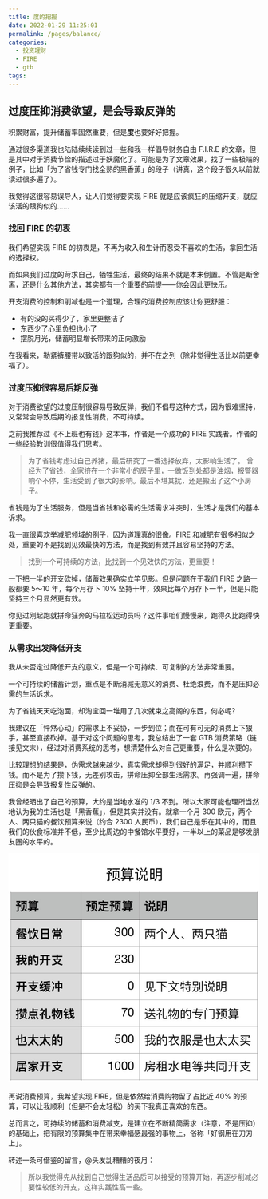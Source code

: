 ```yaml
---
title: 度的把握
date: 2022-01-29 11:25:01
permalink: /pages/balance/
categories:
  - 投资理财
  - FIRE
  - gtb
tags:
---
```

## 过度压抑消费欲望，是会导致反弹的

积累财富，提升储蓄率固然重要，但是**度**也要好好把握。

通过很多渠道我也陆陆续续读到过一些和我一样倡导财务自由 F.I.R.E 的文章，但是其中对于消费节俭的描述过于妖魔化了。可能是为了文章效果，找了一些极端的例子，比如「为了省钱专门找全熟的黑香蕉」的段子（讲真，这个段子很久以前就读过很多遍了）。

我觉得这很容易误导人，让人们觉得要实现 FIRE 就是应该疯狂的压缩开支，就应该活的跟狗似的……

### 找回 FIRE 的初衷

我们希望实现 FIRE 的初衷是，不再为收入和生计而忍受不喜欢的生活，拿回生活的选择权。

而如果我们过度的苛求自己，牺牲生活，最终的结果不就是本末倒置。不管是断舍离，还是什么其他方法，其实都有一个重要的前提——你会因此更快乐。

开支消费的控制和削减也是一个道理，合理的消费控制应该让你更舒服：
- 有的没的买得少了，家里更整洁了
- 东西少了心里负担也小了
- 摆脱月光，储蓄明显增长带来的正向激励

在我看来，勒紧裤腰带以致活的跟狗似的，并不在之列（除非觉得生活比以前更幸福了）。

### 过度压抑很容易后期反弹

对于消费欲望的过度压制很容易导致反弹，我们不倡导这种方式，因为很难坚持，又常常会导致后期的报复性消费，不可持续。

之前我推荐过《不上班也有钱》这本书，作者是一个成功的 FIRE 实践者。作者的一些经验教训很值得我们思考。

> 为了省钱考虑过自己养猪，最后研究了一番选择放弃，太影响生活了。
> 曾经为了省钱，全家挤在一个非常小的房子里，一做饭到处都是油烟，报警器响个不停，生活受到了很大的影响。最后不堪其扰，还是搬出了这个小房子。

省钱是为了生活服务，但是当省钱和必需的生活需求冲突时，生活才是我们的基本诉求。

我一直很喜欢举减肥领域的例子，因为道理真的很像。FIRE 和减肥有很多相似之处，重要的不是找到见效最快的方法，而是找到有效并且容易坚持的方法。

> 找到一个可持续的方法，比找到一个见效快的方法，更重要！

一下把一半的开支砍掉，储蓄效果确实立竿见影。但是问题在于我们 FIRE 之路一般都要 5～10 年，每个月存下 10% 坚持十年，效果比每个月存下一半，但是只能坚持三个月显然更有效。

你见过刚起跑就拼命狂奔的马拉松运动员吗？这件事咱们慢慢来，跑得久比跑得快更重要。

### 从需求出发降低开支

我从未否定过降低开支的意义，但是一个可持续、可复制的方法非常重要。

一个可持续的储蓄计划，重点是不断消减无意义的消费、杜绝浪费，而不是压抑必需的生活诉求。

为了省钱天天吃泡面，却淘宝回一堆用了几次就束之高阁的东西，何必呢?

我建议在「怦然心动」的需求上不妥协，一步到位；而在可有可无的消费上下狠手，甚至直接砍掉。基于对这个问题的思考，我总结出了一套 GTB 消费策略（链接见文末），经过对消费系统的思考，想清楚什么对自己更重要，什么是次要的。

比较理想的结果是，伪需求越来越少，真实需求却得到很好的满足，并顺利攒下钱。而不是为了攒下钱，无差别攻击，拼命压抑全部生活需求。再强调一遍，拼命压抑是会导致报复性反弹的。

我曾经晒出了自己的预算，大约是当地水准的 1/3 不到。所以大家可能也理所当然地认为我的生活也是「黑香蕉」，但是其实并没有。就拿一个月 300 欧元，两个人、两只猫的餐饮预算来说（约合 2300 人民币），我们自己是乐在其中的，而且我们的伙食标准并不低，至少比周边的中餐馆水平要好，一半以上的菜品是够发朋友圈的水平的。

![我的家庭消费预算](_image/%E9%A2%84%E7%AE%97%E8%AF%B4%E6%98%8E.jpg)

再说消费预算，我希望实现 FIRE，但是依然给消费购物留了占比近 40% 的预算，可以让我顺利（但是不会太轻松）的买下我真正喜欢的东西。

总而言之，可持续的储蓄和消费减支，是建立在不断精简需求（注意，不是压抑）的基础上，把有限的预算集中在带来幸福感最强的事物上，俗称「好钢用在刀刃上」。

转述一条可借鉴的留言，@头发乱糟糟的夜月：

> 所以我觉得先从找到自己觉得生活品质可以接受的预算开始，再逐步削减必要性较低的开支，这样实践性高一些。